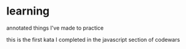 # learning
annotated things I've made to practice


this is the first kata I completed in the javascript section of codewars
